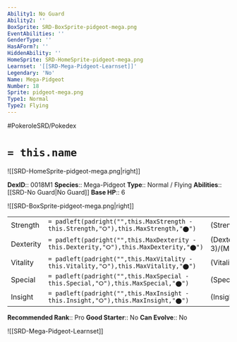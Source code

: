 ```yaml
---
Ability1: No Guard
Ability2: ''
BoxSprite: SRD-BoxSprite-pidgeot-mega.png
EventAbilities: ''
GenderType: ''
HasAForm?: ''
HiddenAbility: ''
HomeSprite: SRD-HomeSprite-pidgeot-mega.png
Learnset: '[[SRD-Mega-Pidgeot-Learnset]]'
Legendary: 'No'
Name: Mega-Pidgeot
Number: 18
Sprite: pidgeot-mega.png
Type1: Normal
Type2: Flying
---
```


#PokeroleSRD/Pokedex

# `= this.name`

![[SRD-HomeSprite-pidgeot-mega.png|right]]

**DexID**:: 0018M1
**Species**:: Mega-Pidgeot
**Type**:: Normal / Flying
**Abilities**:: [[SRD-No Guard|No Guard]]
**Base HP**:: 6

![[SRD-BoxSprite-pidgeot-mega.png|right]]

|           |                                                                                        |                                          |
| --------- | -------------------------------------------------------------------------------------- | ---------------------------------------- |
| Strength  | `= padleft(padright("",this.MaxStrength - this.Strength,"⭘"),this.MaxStrength,"⬤")`    | (Strength::2)/(MaxStrength::5)   |
| Dexterity | `= padleft(padright("",this.MaxDexterity - this.Dexterity,"⭘"),this.MaxDexterity,"⬤")` | (Dexterity:: 3)/(MaxDexterity::7) |
| Vitality  | `= padleft(padright("",this.MaxVitality - this.Vitality,"⭘"),this.MaxVitality,"⬤")`    | (Vitality::2)/(MaxVitality::5)   |
| Special   | `= padleft(padright("",this.MaxSpecial - this.Special,"⭘"),this.MaxSpecial,"⬤")`       | (Special::3)/(MaxSpecial::7)     |
| Insight   | `= padleft(padright("",this.MaxInsight - this.Insight,"⭘"),this.MaxInsight,"⬤")`       | (Insight::2)/(MaxInsight::5)     |

**Recommended Rank**:: Pro
**Good Starter**:: No
**Can Evolve**:: No

![[SRD-Mega-Pidgeot-Learnset]]